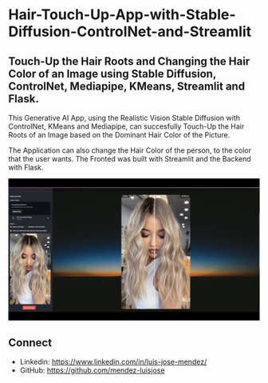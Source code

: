 # Hair-Touch-Up-App-with-Stable-Diffusion-ControlNet-and-Streamlit

## Touch-Up the Hair Roots and Changing the Hair Color of an Image using Stable Diffusion, ControlNet, Mediapipe, KMeans, Streamlit and Flask.

This Generative AI App, using the Realistic Vision Stable Diffusion with ControlNet, KMeans and Mediapipe, can succesfully Touch-Up the Hair Roots of an Image based on the Dominant Hair Color of the Picture.

The Application can also change the Hair Color of the person, to the color that the user wants. The Fronted was built with Streamlit and the Backend with Flask.

[![Hair Touch-Up App with Stable Diffusion, ControlNet and Streamlit](./touch_up_hair_app.png)](https://youtu.be/80StsWrfD8w?si=H5WiI5x1zpJ6CouO)

## Connect
- Linkedin: https://www.linkedin.com/in/luis-jose-mendez/
- GitHub: https://github.com/mendez-luisjose
